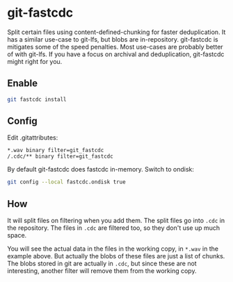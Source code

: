 # git-fastcdc

Split certain files using content-defined-chunking for faster deduplication. It
has a similar use-case to git-lfs, but blobs are in-repository. git-fastcdc is
mitigates some of the speed penalties. Most use-cases are probably better of with
git-lfs. If you have a focus on archival and deduplication, git-fastcdc might right
for you.

## Enable

```bash
git fastcdc install
```

## Config

Edit .gitattributes:

```
*.wav binary filter=git_fastcdc
/.cdc/** binary filter=git_fastcdc
```

By default git-fastcdc does fastcdc in-memory. Switch to ondisk:

```bash
git config --local fastcdc.ondisk true
```

## How

It will split files on filtering when you add them. The split files go into
`.cdc` in the repository. The files in `.cdc` are filtered too, so they don't
use up much space.

You will see the actual data in the files in the working copy, in `*.wav` in the
example above. But actually the blobs of these files are just a list of chunks.
The blobs stored in git are actually in `.cdc`, but since these are not
interesting, another filter will remove them from the working copy.
